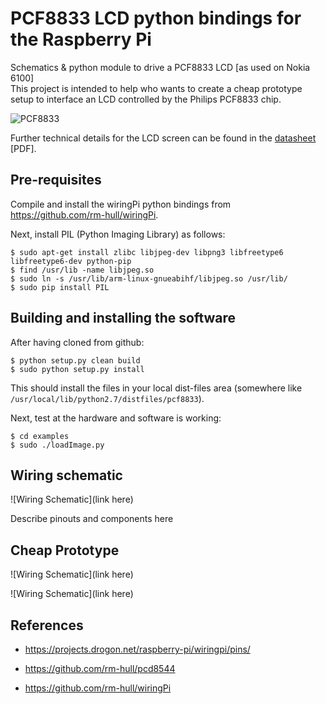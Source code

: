 PCF8833 LCD python bindings for the Raspberry Pi
=======

Schematics &amp; python module to drive a PCF8833 LCD [as used on Nokia 6100] <br/>
This project is intended to help who wants to create a cheap prototype setup to interface an LCD controlled by the Philips PCF8833 chip.

![PCF8833](https://raw.github.com/engpedrorafael/pcf8833/master/doc/images/LCD6100.jpg)


Further technical details for the LCD screen can be found in the 
[datasheet](https://raw.github.com/engpedrorafael/pcf8833/master/doc/PCF8833.pdf) [PDF].

Pre-requisites
--------------
Compile and install the wiringPi python bindings from https://github.com/rm-hull/wiringPi. 

Next, install PIL (Python Imaging Library) as follows:

    $ sudo apt-get install zlibc libjpeg-dev libpng3 libfreetype6 libfreetype6-dev python-pip
    $ find /usr/lib -name libjpeg.so
    $ sudo ln -s /usr/lib/arm-linux-gnueabihf/libjpeg.so /usr/lib/
    $ sudo pip install PIL

Building and installing the software
------------------------------------
After having cloned from github:

    $ python setup.py clean build
    $ sudo python setup.py install

This should install the files in your local dist-files area (somewhere
like `/usr/local/lib/python2.7/distfiles/pcf8833`).

Next, test at the hardware and software is working:

    $ cd examples
    $ sudo ./loadImage.py

Wiring schematic
----------------

![Wiring Schematic](link here)

Describe pinouts and components here

Cheap Prototype  
-----------------
![Wiring Schematic](link here)

![Wiring Schematic](link here)


References
----------
* https://projects.drogon.net/raspberry-pi/wiringpi/pins/

* https://github.com/rm-hull/pcd8544

* https://github.com/rm-hull/wiringPi

